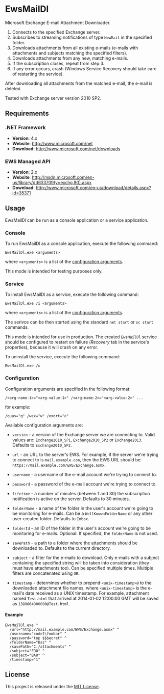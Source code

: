 # EwsMailDl

Microsoft Exchange E-mail Attachment Downloader.

1. Connects to the specified Exchange server.
2. Subscribes to streaming notifications of type `NewMail` in the specified folder.
3. Downloads attachments from all existing e-mails (e-mails with attachments
   and subjects matching the specified filters).
4. Downloads attachments from any new, matching e-mails.
5. If the subscription closes, repeat from step 3.
6. If any error occurs, crash (Windows Service Recovery should take care
   of restarting the service).

After downloading all attachments from the matched e-mail, the e-mail is deleted.

Tested with Exchange server version 2010 SP2.

## Requirements

### .NET Framework

  * __Version__: 4.x
  * __Website__: http://www.microsoft.com/net
  * __Download__: http://www.microsoft.com/net/downloads

### EWS Managed API

  * __Version__: 2.x
  * __Website__: http://msdn.microsoft.com/en-us/library/dd633709(v=exchg.80).aspx
  * __Download__: http://www.microsoft.com/en-us/download/details.aspx?id=35371

## Usage

EwsMailDl can be run as a console application or a service application.

### Console

To run EwsMailDl as a console application, execute the following command:

```
EwsMailDl.exe <arguments>
```

where `<arguments>` is a list of the [configuration arguments](#configuration).

This mode is intended for testing purposes only.

### Service

To install EwsMailDl as a service, execute the following command:

```
EwsMailDl.exe /i <arguments>
```

where `<arguments>` is a list of the [configuration arguments](#configuration).

The serivce can be then started using the standard `net start` or `sc start`
commands.

This mode is intended for use in production. The created `EwsMailDl` service
should be configured to restart on failure (*Recovery* tab in the service's
properties), because it will crash on any error.

To uninstall the service, execute the following command:

```
EwsMailDl.exe /u
```

### Configuration

Configuration arguments are specified in the following format:

```
/<arg-name-1>="<arg-value-1>" /<arg-name-2>="<arg-value-2>" ...
```

for example:

```
/quas="q" /wex="w" /exort="e"
```

Available configuration arguments are:

  * `version` - a version of the Exchange server we are connecting to.
    Valid values are: `Exchange2010_SP1`, `Exchange2010_SP2` or `Exchange2013`.
    Defaults to `Exchange2010_SP2`.
  
  * `url` - an URL to the server's EWS. For example, if the server we're trying
    to connect to is `mail.example.com`, then the EWS URL should be:
    `https://mail.example.com/EWS/Exchange.asmx`.
  
  * `username` - a username of the e-mail account we're trying to connect to.
  
  * `password` - a password of the e-mail account we're trying to connect to.
  
  * `lifetime` - a number of minutes (between 1 and 30) the subscription
    notification is active on the server. Defaults to 30 minutes.
  
  * `folderName` - a name of the folder in the user's account we're going to
    be monitoring for e-mails. Can be a `WellKnownFolderName` or any other
    user-created folder. Defaults to `Inbox`.
  
  * `folderId` - an ID of the folder in the user's account we're going to be
    monitoring for e-mails. Optional. If specified, the `folderName` is not used.
  
  * `savePath` - a path to a folder where the attachments should be downloaded to.
    Defaults to the current directory.
  
  * `subject` - a filter for the e-mails to download. Only e-mails with a subject
    containing the specified string will be taken into consideration (they must
    have attachments too).
    Can be specified multiple times.
    Multiple filters are concatenated using `OR`.
  
  * `timestamp` - determines whether to prepend `<unix-timestamp>@` to
    the downloaded attachment file names, where `<unix-timestamp>` is the e-mail's
    date received as a UNIX timestamp. For example, attachment named `Test.html`
    that arrived at 2014-01-02 12:00:00 GMT will be saved as `1388664000000@Test.html`.

#### Example

```
EwsMailDl.exe ^
  /url="http://mail.example.com/EWS/Exchange.asmx" ^
  /username="code1\foobar" ^
  /password="top $$$ecret" ^
  /folderName="Baz" ^
  /savePath="C:/attachments" ^
  /subject="FOO" ^
  /subject="BAR" ^
  /timestamp="1"
```

## License

This project is released under the
[MIT License](https://raw.github.com/morkai/EwsMailDl/master/license.md).
